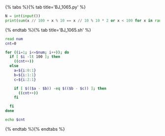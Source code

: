 {% tabs %}{% tab title='BJ_1065.py' %}

```py
N = int(input())
print(sum(x // 100 + x % 10 == x // 10 % 10 * 2 or x < 100 for x in range(1, N + 1)))
```

{% endtab %}{% tab title='BJ_1065.sh' %}

```sh
read num
cnt=0

for ((i=1; i<=$num; i++)); do
  if [ $i -lt 100 ]; then
    ((cnt++))
  else
    a=${i:0:1}
    b=${i:1:1}
    c=${i:2:1}

    if [ $(($a - $b)) -eq $(($b - $c)) ]; then
      ((cnt++))
    fi

  fi
done

echo $cnt
```

{% endtab %}{% endtabs %}
